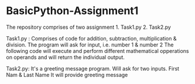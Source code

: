 # BasicPython-Assignment1
The repository comprises of two assignment 
    1. Task1.py
    2. Task2.py

Task1.py :
    Comprises of code for addition, subtraction, multiplication & division.
    The program will ask for input, i.e. number 1 & number 2
    The following code will execute and perform different mathematical opperations on operands and will return the individual output.

 Task2.py:
    It's a greeting message program.
    Will ask for two inputs. First Nam & Last Name
    It will provide greeting message


